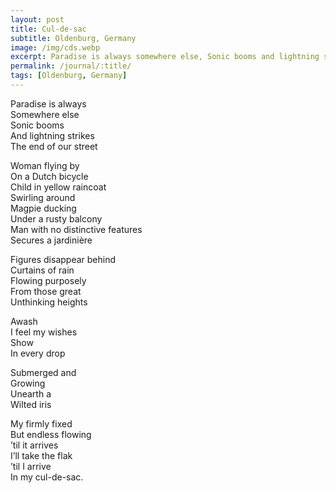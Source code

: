 ```yaml
---
layout: post
title: Cul-de-sac
subtitle: Oldenburg, Germany
image: /img/cds.webp
excerpt: Paradise is always somewhere else, Sonic booms and lightning strikes the end of our street  ...
permalink: /journal/:title/
tags: [Oldenburg, Germany]
---
```

Paradise is always  
Somewhere else  
Sonic booms  
And lightning strikes  
The end of our street  

Woman flying by  
On a Dutch bicycle  
Child in yellow raincoat  
Swirling around  
Magpie ducking  
Under a rusty balcony  
Man with no distinctive features    
Secures a jardinière  

Figures disappear behind  
Curtains of rain  
Flowing purposely  
From those great  
Unthinking heights  

Awash  
I feel my wishes  
Show  
In every drop  

Submerged and  
Growing  
Unearth a  
Wilted iris  

My firmly fixed  
But endless flowing  
’til it arrives  
I’ll take the flak  
’til I arrive  
In my cul-de-sac.  